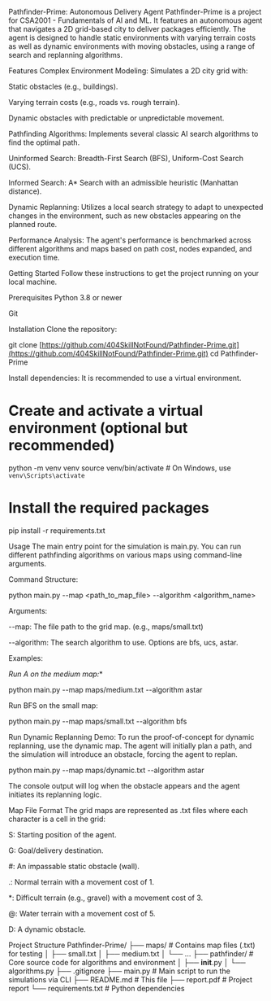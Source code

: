 Pathfinder-Prime: Autonomous Delivery Agent
Pathfinder-Prime is a project for CSA2001 - Fundamentals of AI and ML. It features an autonomous agent that navigates a 2D grid-based city to deliver packages efficiently. The agent is designed to handle static environments with varying terrain costs as well as dynamic environments with moving obstacles, using a range of search and replanning algorithms.

Features
Complex Environment Modeling: Simulates a 2D city grid with:

Static obstacles (e.g., buildings).

Varying terrain costs (e.g., roads vs. rough terrain).

Dynamic obstacles with predictable or unpredictable movement.

Pathfinding Algorithms: Implements several classic AI search algorithms to find the optimal path.

Uninformed Search: Breadth-First Search (BFS), Uniform-Cost Search (UCS).

Informed Search: A* Search with an admissible heuristic (Manhattan distance).

Dynamic Replanning: Utilizes a local search strategy to adapt to unexpected changes in the environment, such as new obstacles appearing on the planned route.

Performance Analysis: The agent's performance is benchmarked across different algorithms and maps based on path cost, nodes expanded, and execution time.

Getting Started
Follow these instructions to get the project running on your local machine.

Prerequisites
Python 3.8 or newer

Git

Installation
Clone the repository:

git clone [https://github.com/404SkillNotFound/Pathfinder-Prime.git](https://github.com/404SkillNotFound/Pathfinder-Prime.git)
cd Pathfinder-Prime

Install dependencies:
It is recommended to use a virtual environment.

# Create and activate a virtual environment (optional but recommended)
python -m venv venv
source venv/bin/activate  # On Windows, use `venv\Scripts\activate`

# Install the required packages
pip install -r requirements.txt

Usage
The main entry point for the simulation is main.py. You can run different pathfinding algorithms on various maps using command-line arguments.

Command Structure:

python main.py --map <path_to_map_file> --algorithm <algorithm_name>

Arguments:

--map: The file path to the grid map. (e.g., maps/small.txt)

--algorithm: The search algorithm to use. Options are bfs, ucs, astar.

Examples:

*Run A on the medium map:**

python main.py --map maps/medium.txt --algorithm astar

Run BFS on the small map:

python main.py --map maps/small.txt --algorithm bfs

Run Dynamic Replanning Demo:
To run the proof-of-concept for dynamic replanning, use the dynamic map. The agent will initially plan a path, and the simulation will introduce an obstacle, forcing the agent to replan.

python main.py --map maps/dynamic.txt --algorithm astar

The console output will log when the obstacle appears and the agent initiates its replanning logic.

Map File Format
The grid maps are represented as .txt files where each character is a cell in the grid:

S: Starting position of the agent.

G: Goal/delivery destination.

#: An impassable static obstacle (wall).

.: Normal terrain with a movement cost of 1.

*: Difficult terrain (e.g., gravel) with a movement cost of 3.

@: Water terrain with a movement cost of 5.

D: A dynamic obstacle.

Project Structure
Pathfinder-Prime/
├── maps/                # Contains map files (.txt) for testing
│   ├── small.txt
│   ├── medium.txt
│   └── ...
├── pathfinder/          # Core source code for algorithms and environment
│   ├── __init__.py
│   └── algorithms.py
├── .gitignore
├── main.py              # Main script to run the simulations via CLI
├── README.md            # This file
├── report.pdf           # Project report
└── requirements.txt     # Python dependencies
